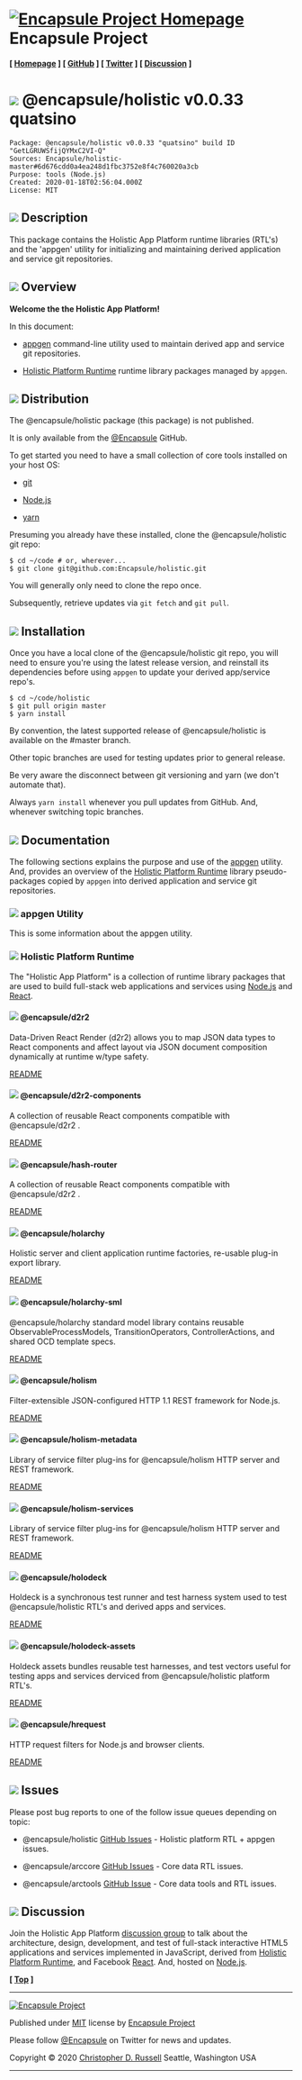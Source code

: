 # [![](ASSETS/blue-burst-encapsule.io-icon-72x72.png "Encapsule Project Homepage")](https://encapsule.io) Encapsule Project

**[ [Homepage](https://encapsule.io "Encapsule Project Homepage...") ] [ [GitHub](https://github.com/Encapsule "Encapsule Project GitHub...") ] [ [Twitter](https://twitter.com/Encapsule "Encapsule Project Twitter...") ] [ [Discussion](https://groups.google.com/a/encapsule.io/forum/#!forum/holistic-app-platform-discussion-group "Holistic app platform discussion group...") ]**

# ![](ASSETS/encapsule-holistic-48x48.png) @encapsule/holistic v0.0.33 quatsino

```
Package: @encapsule/holistic v0.0.33 "quatsino" build ID "GetLGRUWSfijQYMxC2VI-Q"
Sources: Encapsule/holistic-master#6d676cdd0a4ea248d1fbc3752e8f4c760020a3cb
Purpose: tools (Node.js)
Created: 2020-01-18T02:56:04.000Z
License: MIT
```

## ![](ASSETS/encapsule-holistic-32x32.png) Description

This package contains the Holistic App Platform runtime libraries (RTL's) and the 'appgen' utility for initializing and maintaining derived application and service git repositories.

## ![](ASSETS/encapsule-holistic-32x32.png) Overview

**Welcome the the Holistic App Platform!**

In this document:

- [appgen](#appgen-utility) command-line utility used to maintain derived app and service git repositories.

- [Holistic Platform Runtime](#holistic-platform-runtime) runtime library packages managed by `appgen`.

## ![](ASSETS/encapsule-holistic-32x32.png) Distribution

The @encapsule/holistic package (this package) is not published.

It is only available from the [@Encapsule](https://github.com/Encapsule) GitHub.

To get started you need to have a small collection of core tools installed on your host OS:

- [git](https://git-scm.com/)

- [Node.js](https://nodejs.org)

- [yarn](https://yarnpkg.com)

Presuming you already have these installed, clone the @encapsule/holistic git repo:

```
$ cd ~/code # or, wherever...
$ git clone git@github.com:Encapsule/holistic.git
```

You will generally only need to clone the repo once.

Subsequently, retrieve updates via `git fetch` and `git pull`.

## ![](ASSETS/encapsule-holistic-32x32.png) Installation

Once you have a local clone of the @encapsule/holistic git repo, you will need to ensure you're using the latest release version, and reinstall its dependencies before using `appgen` to update your derived app/service repo's.

```
$ cd ~/code/holistic
$ git pull origin master
$ yarn install
```

By convention, the latest supported release of @encapsule/holistic is available on the #master branch.

Other topic branches are used for testing updates prior to general release.

Be very aware the disconnect between git versioning and yarn (we don't automate that).

Always `yarn install` whenever you pull updates from GitHub. And, whenever switching topic branches.

## ![](ASSETS/encapsule-holistic-32x32.png) Documentation

The following sections explains the purpose and use of the [appgen](#appgen-utility) utility. And, provides an overview of the [Holistic Platform Runtime](#holistic-platform-runtime) library pseudo-packages copied by `appgen` into derived application and service git repositories.

### ![](ASSETS/encapsule-holistic-24x24.png) appgen Utility

This is some information about the appgen utility.

### ![](ASSETS/encapsule-holistic-24x24.png) Holistic Platform Runtime

The "Holistic App Platform" is a collection of runtime library packages that are used to build full-stack web applications and services using [Node.js](https://nodejs.org) and [React](https://react.org).

#### ![](ASSETS/encapsule-holistic-16x16.png) @encapsule/d2r2

Data-Driven React Render (d2r2) allows you to map JSON data types to React components and affect layout via JSON document composition dynamically at runtime w/type safety.

[README](PACKAGES/d2r2/README.md)

#### ![](ASSETS/encapsule-holistic-16x16.png) @encapsule/d2r2-components

A collection of reusable React components compatible with @encapsule/d2r2 <ComponentRouter/>.

[README](PACKAGES/d2r2-components/README.md)

#### ![](ASSETS/encapsule-holistic-16x16.png) @encapsule/hash-router

A collection of reusable React components compatible with @encapsule/d2r2 <ComponentRouter/>.

[README](PACKAGES/hash-router/README.md)

#### ![](ASSETS/encapsule-holistic-16x16.png) @encapsule/holarchy

Holistic server and client application runtime factories, re-usable plug-in export library.

[README](PACKAGES/holarchy/README.md)

#### ![](ASSETS/encapsule-holistic-16x16.png) @encapsule/holarchy-sml

@encapsule/holarchy standard model library contains reusable ObservableProcessModels, TransitionOperators, ControllerActions, and shared OCD template specs.

[README](PACKAGES/holarchy-sml/README.md)

#### ![](ASSETS/encapsule-holistic-16x16.png) @encapsule/holism

Filter-extensible JSON-configured HTTP 1.1 REST framework for Node.js.

[README](PACKAGES/holism/README.md)

#### ![](ASSETS/encapsule-holistic-16x16.png) @encapsule/holism-metadata

Library of service filter plug-ins for @encapsule/holism HTTP server and REST framework.

[README](PACKAGES/holism-metadata/README.md)

#### ![](ASSETS/encapsule-holistic-16x16.png) @encapsule/holism-services

Library of service filter plug-ins for @encapsule/holism HTTP server and REST framework.

[README](PACKAGES/holism-services/README.md)

#### ![](ASSETS/encapsule-holistic-16x16.png) @encapsule/holodeck

Holdeck is a synchronous test runner and test harness system used to test @encapsule/holistic RTL's and derived apps and services.

[README](PACKAGES/holodeck/README.md)

#### ![](ASSETS/encapsule-holistic-16x16.png) @encapsule/holodeck-assets

Holdeck assets bundles reusable test harnesses, and test vectors useful for testing apps and services derviced from @encapsule/holistic platform RTL's.

[README](PACKAGES/holodeck-assets/README.md)

#### ![](ASSETS/encapsule-holistic-16x16.png) @encapsule/hrequest

HTTP request filters for Node.js and browser clients.

[README](PACKAGES/hrequest/README.md)

## ![](ASSETS/encapsule-holistic-32x32.png) Issues

Please post bug reports to one of the follow issue queues depending on topic:

- @encapsule/holistic [GitHub Issues](https://github.com/Encapsule/holistic/issues) - Holistic platform RTL + appgen issues.

- @encapsule/arccore [GitHub Issues](https://github.com/Encapsule/ARCcore/issues) - Core data RTL issues.

- @encapsule/arctools [GitHub Issue](https://github.com/Encapsule/ARCtools/issues) - Core data tools and RTL issues.

## ![](ASSETS/encapsule-holistic-32x32.png) Discussion

Join the Holistic App Platform [discussion group](https://groups.google.com/a/encapsule.io/forum/#!forum/holistic-app-platform-discussion-group "Holistic app platform discussion group...") to talk about the architecture, design, development, and test of full-stack interactive HTML5 applications and services implemented in JavaScript, derived from [Holistic Platform Runtime](#holistic-platform-runtime), and Facebook [React](https://reactjs.org). And, hosted on [Node.js](https://nodejs.org).

**[ [Top](#encapsule-project "Scroll to the top of the page...") ]**

<hr>

[![Encapsule Project](ASSETS/blue-burst-encapsule.io-icon-72x72.png "Encapsule Project")](https://encapsule.io)

Published under [MIT](LICENSE) license by [Encapsule Project](https://encapsule.io)

Please follow [@Encapsule](https://twitter.com/encapsule) on Twitter for news and updates.

Copyright &copy; 2020 [Christopher D. Russell](https://github.com/ChrisRus) Seattle, Washington USA

<hr>